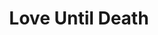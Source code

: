 ---
layout: default
title: Love Until Death
image0: "http://aristeides.com/marianacute/img/lud/love-until-death-2mx2m-mixed-mediaacrylicspillsfuneral-candiesfur.jpg"
image1: "http://aristeides.com/marianacute/img/lud/love-until-death-2.jpg"
image2: "http://aristeides.com/marianacute/img/lud/IMG_5445.jpg"
image3: "http://aristeides.com/marianacute/img/lud/IMG_5449.jpg"
image4: "http://aristeides.com/marianacute/img/lud/IMG_54501.jpg"
---
